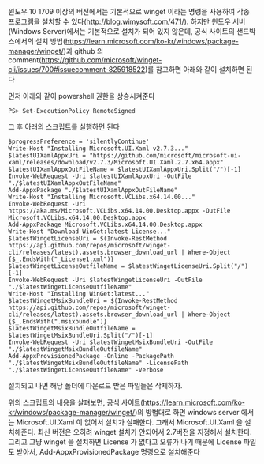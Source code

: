  윈도우 10 1709 이상의 버전에서는 기본적으로 winget 이라는 명령을 사용하여 각종 프로그램을 설치할 수 있다(http://blog.wimysoft.com/471/). 하지만 윈도우 서버(Windows Server)에서는 기본적으로 설치가 되어 있지 않은데, 공식 사이트의 샌드박스에서의 설치 방법(https://learn.microsoft.com/ko-kr/windows/package-manager/winget/)과 github 의 comment(https://github.com/microsoft/winget-cli/issues/700#issuecomment-825918522)를 참고하면 아래와 같이 설치하면 된다

먼저 아래와 같이 powershell 권한을 상승시켜준다

    PS> Set-ExecutionPolicy RemoteSigned

그 후 아래의 스크립트를 실행하면 된다

    $progressPreference = 'silentlyContinue'
    Write-Host "Installing Microsoft.UI.Xaml v2.7.3..."
    $latestUIXamlAppxUri = "https://github.com/microsoft/microsoft-ui-xaml/releases/download/v2.7.3/Microsoft.UI.Xaml.2.7.x64.appx"
    $latestUIXamlAppxOutFileName = $latestUIXamlAppxUri.Split("/")[-1]
    Invoke-WebRequest -Uri $latestUIXamlAppxUri -OutFile "./$latestUIXamlAppxOutFileName"
    Add-AppxPackage "./$latestUIXamlAppxOutFileName"
    Write-Host "Installing Microsoft.VCLibs.x64.14.00..."
    Invoke-WebRequest -Uri https://aka.ms/Microsoft.VCLibs.x64.14.00.Desktop.appx -OutFile Microsoft.VCLibs.x64.14.00.Desktop.appx
    Add-AppxPackage Microsoft.VCLibs.x64.14.00.Desktop.appx
    Write-Host "Download WinGet:latest License..."
    $latestWingetLicenseUri = $(Invoke-RestMethod https://api.github.com/repos/microsoft/winget-cli/releases/latest).assets.browser_download_url | Where-Object {$_.EndsWith("_License1.xml")}
    $latestWingetLicenseOutfileName = $latestWingetLicenseUri.Split("/")[-1]
    Invoke-WebRequest -Uri $latestWingetLicenseUri -OutFile "./$latestWingetLicenseOutfileName"
    Write-Host "Installing WinGet:latest..."
    $latestWingetMsixBundleUri = $(Invoke-RestMethod https://api.github.com/repos/microsoft/winget-cli/releases/latest).assets.browser_download_url | Where-Object {$_.EndsWith(".msixbundle")}
    $latestWingetMsixBundleOutfileName = $latestWingetMsixBundleUri.Split("/")[-1]
    Invoke-WebRequest -Uri $latestWingetMsixBundleUri -OutFile "./$latestWingetMsixBundleOutfileName"
    Add-AppxProvisionedPackage -Online -PackagePath "./$latestWingetMsixBundleOutfileName" -LicensePath "./$latestWingetLicenseOutfileName" -Verbose

설치되고 나면 해당 폴더에 다운로드 받은 파일들은 삭제하자.


위의 스크립트의 내용을 살펴보면, 공식 사이트(https://learn.microsoft.com/ko-kr/windows/package-manager/winget/)의 방법대로 하면 windows server 에서는 Microsoft.UI.Xaml 이 없어서 설치가 실패한다. 그래서 Microsoft.UI.Xaml 을 설치해준다. 최신 버전은 오히려 winget 설치가 안되어서 2.7버전을 지정해서 설치한다. 그리고 그냥 winget 을 설치하면 License 가 없다고 오류가 나기 때문에 License 파일도 받아서, Add-AppxProvisionedPackage 명령으로 설치해준다

